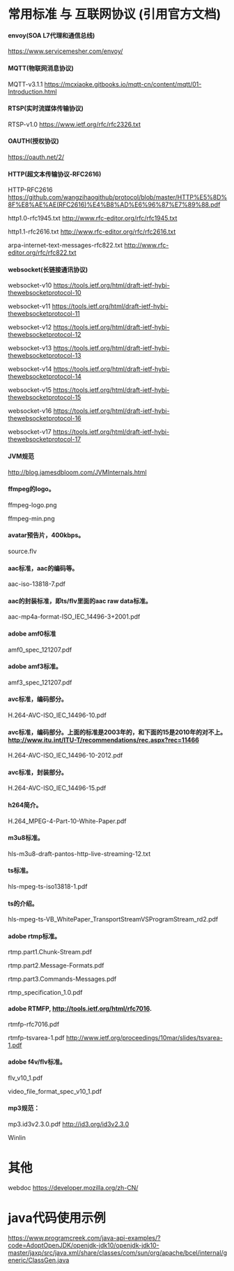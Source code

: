 # 常用标准 与 互联网协议 (引用官方文档)


#### envoy(SOA L7代理和通信总线)
https://www.servicemesher.com/envoy/


#### MQTT(物联网消息协议)

MQTT-v3.1.1 https://mcxiaoke.gitbooks.io/mqtt-cn/content/mqtt/01-Introduction.html


#### RTSP(实时流媒体传输协议)

RTSP-v1.0 https://www.ietf.org/rfc/rfc2326.txt

#### OAUTH(授权协议)

https://oauth.net/2/


#### HTTP(超文本传输协议-RFC2616)

HTTP-RFC2616 https://github.com/wangzihaogithub/protocol/blob/master/HTTP%E5%8D%8F%E8%AE%AE(RFC2616)%E4%B8%AD%E6%96%87%E7%89%88.pdf

http1.0-rfc1945.txt http://www.rfc-editor.org/rfc/rfc1945.txt
    
http1.1-rfc2616.txt http://www.rfc-editor.org/rfc/rfc2616.txt
    
arpa-internet-text-messages-rfc822.txt http://www.rfc-editor.org/rfc/rfc822.txt

#### websocket(长链接通讯协议)

websocket-v10 https://tools.ietf.org/html/draft-ietf-hybi-thewebsocketprotocol-10

websocket-v11 https://tools.ietf.org/html/draft-ietf-hybi-thewebsocketprotocol-11

websocket-v12 https://tools.ietf.org/html/draft-ietf-hybi-thewebsocketprotocol-12

websocket-v13 https://tools.ietf.org/html/draft-ietf-hybi-thewebsocketprotocol-13

websocket-v14 https://tools.ietf.org/html/draft-ietf-hybi-thewebsocketprotocol-14

websocket-v15 https://tools.ietf.org/html/draft-ietf-hybi-thewebsocketprotocol-15

websocket-v16 https://tools.ietf.org/html/draft-ietf-hybi-thewebsocketprotocol-16

websocket-v17 https://tools.ietf.org/html/draft-ietf-hybi-thewebsocketprotocol-17

#### JVM规范

http://blog.jamesdbloom.com/JVMInternals.html

#### ffmpeg的logo。    

ffmpeg-logo.png

ffmpeg-min.png

#### avatar预告片，400kbps。

source.flv

#### aac标准，aac的编码等。

aac-iso-13818-7.pdf
    
#### aac的封装标准，即ts/flv里面的aac raw data标准。

aac-mp4a-format-ISO_IEC_14496-3+2001.pdf
    
####  adobe amf0标准  

amf0_spec_121207.pdf
    
#### adobe amf3标准。

amf3_spec_121207.pdf
    
####  avc标准，编码部分。

H.264-AVC-ISO_IEC_14496-10.pdf
   
#### avc标准，编码部分。上面的标准是2003年的，和下面的15是2010年的对不上。http://www.itu.int/ITU-T/recommendations/rec.aspx?rec=11466

H.264-AVC-ISO_IEC_14496-10-2012.pdf
    
#### avc标准，封装部分。

H.264-AVC-ISO_IEC_14496-15.pdf
   
####  h264简介。  

H.264_MPEG-4-Part-10-White-Paper.pdf
    
####  m3u8标准。  

hls-m3u8-draft-pantos-http-live-streaming-12.txt
    
####  ts标准。  

hls-mpeg-ts-iso13818-1.pdf
    
####  ts的介绍。  

hls-mpeg-ts-VB_WhitePaper_TransportStreamVSProgramStream_rd2.pdf
    
#### adobe rtmp标准。   

rtmp.part1.Chunk-Stream.pdf

rtmp.part2.Message-Formats.pdf

rtmp.part3.Commands-Messages.pdf

rtmp_specification_1.0.pdf
    
#### adobe RTMFP, http://tools.ietf.org/html/rfc7016. 

rtmfp-rfc7016.pdf
      
rtmfp-tsvarea-1.pdf http://www.ietf.org/proceedings/10mar/slides/tsvarea-1.pdf

#### adobe f4v/flv标准。

flv_v10_1.pdf

video_file_format_spec_v10_1.pdf
    

#### mp3规范：

mp3.id3v2.3.0.pdf http://id3.org/id3v2.3.0

Winlin


# 其他
webdoc https://developer.mozilla.org/zh-CN/


# java代码使用示例

https://www.programcreek.com/java-api-examples/?code=AdoptOpenJDK/openjdk-jdk10/openjdk-jdk10-master/jaxp/src/java.xml/share/classes/com/sun/org/apache/bcel/internal/generic/ClassGen.java
